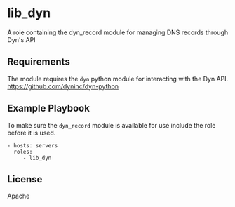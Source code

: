 lib_dyn
=========

A role containing the dyn_record module for managing DNS records through Dyn's
API

Requirements
------------

The module requires the `dyn` python module for interacting with the Dyn API.
https://github.com/dyninc/dyn-python

Example Playbook
----------------

To make sure the `dyn_record` module is available for use include the role
before it is used.

    - hosts: servers
      roles:
         - lib_dyn

License
-------

Apache
